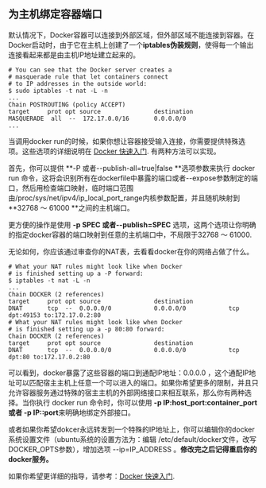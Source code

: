 ## 为主机绑定容器端口

默认情况下，Docker容器可以连接到外部区域，但外部区域不能连接到容器。在Docker启动时，由于它在主机上创建了一个**iptables伪装规则**，使得每一个输出连接看起来都是由主机IP地址建立起来的。

	# You can see that the Docker server creates a
	# masquerade rule that let containers connect
	# to IP addresses in the outside world:
	$ sudo iptables -t nat -L -n
	...
	Chain POSTROUTING (policy ACCEPT)
	target     prot opt source               destination
	MASQUERADE  all  --  172.17.0.0/16       0.0.0.0/0
	...

当调用docker run的时候，如果你想让容器接受输入连接，你需要提供特殊选项。这些选项的详细说明在 [Docker 快速入门](../chapter_fastlearn/README.md). 有两种方法可以实现。

首先，你可以提供 **-P 或者--publish-all=true|false **选项参数来执行 docker run 命令，这将会识别所有在dockerfile中暴露的端口或者--expose参数制定的端口，然后用检查端口映射，临时端口范围由/proc/sys/net/ipv4/ip_local_port_range内核参数配置，并且随机映射到 **32768 ～ 61000 **之间的主机端口。

更方便的操作是使用 **-p SPEC 或者--publish=SPEC** 选项，这两个选项让你明确的指定docker容器的端口映射到任意的主机端口中，不局限于32768 ～ 61000.

无论如何，你应该通过审查你的NAT表，去看看docker在你的网络占做了什么。

	# What your NAT rules might look like when Docker
	# is finished setting up a -P forward:
	$ iptables -t nat -L -n
	...
	Chain DOCKER (2 references)
	target     prot opt source               destination
	DNAT       tcp  --  0.0.0.0/0            0.0.0.0/0            tcp dpt:49153 to:172.17.0.2:80
	# What your NAT rules might look like when Docker
	# is finished setting up a -p 80:80 forward:
	Chain DOCKER (2 references)
	target     prot opt source               destination
	DNAT       tcp  --  0.0.0.0/0            0.0.0.0/0            tcp dpt:80 to:172.17.0.2:80


可以看到，docker暴露了这些容器的端口到通配IP地址：0.0.0.0 ，这个通配IP地址可以匹配宿主主机上任意一个可以进入的端口。如果你希望更多的限制，并且只允许容器服务通过特殊的宿主主机的外部网络接口来相互联系，那么你有两种选择。当你执行 docker run 命令时，你可以使用 **-p IP:host_port:container_port 或者 -p IP::port**来明确地绑定外部接口。

或者如果你希望dokcer永远转发到一个特殊的IP地址上，你可以编辑你的docker系统设置文件（ubuntu系统的设置方法为：编辑 /etc/default/docker文件，改写DOCKER_OPTS参数），增加选项 --ip=IP_ADDRESS 。**修改完之后记得重启你的docker服务。**

如果你希望更详细的指导，请参考：[Docker 快速入门](../chapter_fastlearn/README.md).
